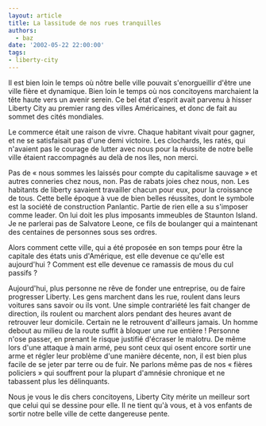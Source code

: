 ```yaml
---
layout: article
title: La lassitude de nos rues tranquilles
authors:
  - baz
date: '2002-05-22 22:00:00'
tags:
- liberty-city
---
```


Il est bien loin le temps où nôtre belle ville pouvait s'enorgueillir d'être une ville fière et dynamique. Bien loin le temps où nos concitoyens marchaient la tête haute vers un avenir serein. Ce bel état d'esprit avait parvenu à hisser Liberty City au premier rang des villes Américaines, et donc de fait au sommet des cités mondiales.

Le commerce était une raison de vivre. Chaque habitant vivait pour gagner, et ne se satisfaisait pas d'une demi victoire. Les clochards, les ratés, qui n'avaient pas le courage de lutter avec nous pour la réussite de notre belle ville étaient raccompagnés au delà de nos îles, non merci.

Pas de « nous sommes les laissés pour compte du capitalisme sauvage » et autres conneries chez nous, non. Pas de rabats joies chez nous, non. Les habitants de liberty savaient travailler chacun pour eux, pour la croissance de tous. Cette belle époque à vue de bien belles réussites, dont le symbole est la société de construction Panlantic. Partie de rien elle a su s'imposer comme leader. On lui doit les plus imposants immeubles de Staunton Island. Je ne parlerai pas de Salvatore Leone, ce fils de boulanger qui a maintenant des centaines de personnes sous ses ordres.

Alors comment cette ville, qui a été proposée en son temps pour être la capitale des états unis d'Amérique, est elle devenue ce qu'elle est aujourd'hui ? Comment est elle devenue ce ramassis de mous du cul passifs ?

Aujourd'hui, plus personne ne rêve de fonder une entreprise, ou de faire progresser Liberty. Les gens marchent dans les rue, roulent dans leurs voitures sans savoir ou ils vont. Une simple contrariété les fait changer de direction, ils roulent ou marchent alors pendant des heures avant de retrouver leur domicile. Certain ne le retrouvent d'ailleurs jamais. Un homme debout au milieu de la route suffit à bloquer une rue entière ! Personne n'ose passer, en prenant le risque justifié d'écraser le malotru. De même lors d'une attaque à main armé, peu sont ceux qui osent encore sortir une arme et régler leur problème d'une manière décente, non, il est bien plus facile de se jeter par terre ou de fuir. Ne parlons même pas de nos « fières policiers » qui souffrent pour la plupart d'amnésie chronique et ne tabassent plus les délinquants.

Nous je vous le dis chers concitoyens, Liberty City mérite un meilleur sort que celui qui se dessine pour elle. Il ne tient qu'à vous, et à vos enfants de sortir notre belle ville de cette dangereuse pente.